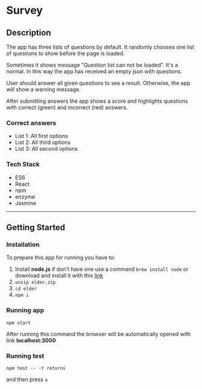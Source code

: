 # Survey

## Description

The app has three lists of questions by default. It randomly chooses one list of questions to show before the page is loaded.

Sometimes it shows message "Question list can not be loaded". It's a normal. In this way the app has received an empty json with questions.

User should answer all given questions to see a result. Otherwise, the app will show a warning message.

After submitting answers the app shows a score and highlights questions with correct (green) and incorrect (red) answers.

### Correct answers

* List 1: All first options
* List 2: All third options
* List 3: All second options

### Tech Stack

* ES6
* React
* npm
* enzyme
* Jasmine

---

## Getting Started

### Installation

To prepare this app for running you have to:

1. Install **node.js** if don't have one use a command `brew install node` or download and install it with this [link](https://nodejs.org/en/download/)
2. `unzip elder.zip`
3. `cd elder`
4. `npm i`

### Running app

`npm start`

After running this command the browser will be automatically opened with link **localhost:3000**

### Running test

`npm test -- -t returns`

and then press `a`
